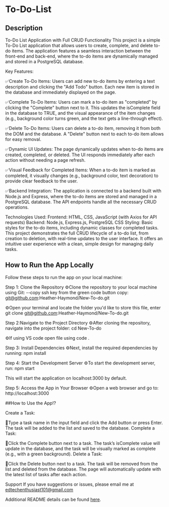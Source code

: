 # To-Do-List

## Description

To-Do List Application with Full CRUD Functionality
This project is a simple To-Do List application that allows users to create, complete, and delete to-do items. The application features a seamless interaction between the front-end and back-end, where the to-do items are dynamically managed and stored in a PostgreSQL database.

Key Features:

✅Create To-Do Items: Users can add new to-do items by entering a text description and clicking the "Add Todo" button. Each new item is stored in the database and immediately displayed on the page.

✅Complete To-Do Items: Users can mark a to-do item as "completed" by clicking the "Complete" button next to it. This updates the isComplete field in the database to TRUE, and the visual appearance of the item changes (e.g., background color turns green, and the text gets a line-through effect).

✅Delete To-Do Items: Users can delete a to-do item, removing it from both the DOM and the database. A "Delete" button next to each to-do item allows for easy removal.

✅Dynamic UI Updates: The page dynamically updates when to-do items are created, completed, or deleted. The UI responds immediately after each action without needing a page refresh.

✅Visual Feedback for Completed Items: When a to-do item is marked as completed, it visually changes (e.g., background color, text decoration) to provide clear feedback to the user.

✅Backend Integration: The application is connected to a backend built with Node.js and Express, where the to-do items are stored and managed in a PostgreSQL database. The API endpoints handle all the necessary CRUD operations.

Technologies Used:
Frontend: HTML, CSS, JavaScript (with Axios for API requests)
Backend: Node.js, Express.js, PostgreSQL
CSS Styling: Basic styles for the to-do items, including dynamic classes for completed tasks.
This project demonstrates the full CRUD lifecycle of a to-do list, from creation to deletion, with real-time updates to the user interface. It offers an intuitive user experience with a clean, simple design for managing daily tasks.

## How to Run the App Locally
Follow these steps to run the app on your local machine:

Step 1: Clone the Repository
⚙️Clone the repository to your local machine using Git:
 --copy ssh key from the green code button copy:
 git@github.com:Heather-Haymond/New-To-do.git

⚙️Open your terminal and locate the folder you'd like to store this file, enter
git clone git@github.com:Heather-Haymond/New-To-do.git

Step 2:Navigate to the Project Directory
⚙️After cloning the repository, navigate into the project folder:
cd New-To-do

⚙️If using VS code open file using 
code . 

Step 3: Install Dependencies
⚙️Next, install the required dependencies by running:
npm install

Step 4: Start the Development Server
 ⚙️To start the development server, run:
npm start

This will start the application on localhost:3000 by default.

Step 5: Access the App in Your Browser
⚙️Open a web browser and go to:
http://localhost:3000

##How to Use the App⁉️

Create a Task:

🔅Type a task name in the input field and click the Add button or press Enter.
The task will be added to the list and saved to the database.
Complete a Task:

🔅Click the Complete button next to a task.
The task’s isComplete value will update in the database, and the task will be visually marked as complete (e.g., with a green background).
Delete a Task:

🔅Click the Delete button next to a task.
The task will be removed from the list and deleted from the database.
The page will automatically update with the latest list of tasks after each action.


Support
If you have suggestions or issues, please email me at edtechenthusiast101@gmail.com

Additional README details can be found [here](https://github.com/PrimeAcademy/readme-template/blob/master/README.md).
